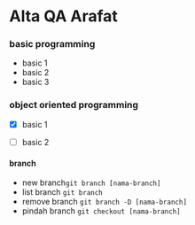 # Alta QA Arafat
### basic programming

- basic 1
- basic 2
- basic 3

### object oriented programming
- [x] basic 1
- [ ] basic 2


#### branch
- new branch`git branch [nama-branch]`
- list branch `git branch`
- remove branch `git branch -D [nama-branch]`
- pindah branch `git checkout [nama-branch]`

